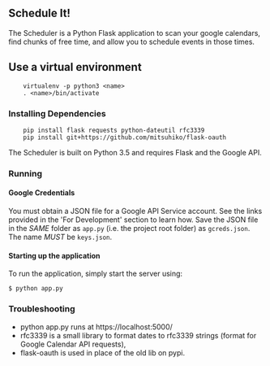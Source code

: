 ## Schedule It!

The Scheduler  is a Python Flask application to scan your google calendars, find chunks
of free time, and allow you to schedule events in those times.

## Use a virtual environment
	    virtualenv -p python3 <name>
	    . <name>/bin/activate
	    
### Installing Dependencies

	    pip install flask requests python-dateutil rfc3339 
	    pip install git+https://github.com/mitsuhiko/flask-oauth
	   
The Scheduler is built on Python 3.5 and requires Flask and the
Google API.

### Running

#### Google Credentials

 You must obtain a JSON file for a Google API Service account. See the links provided in the 'For Development'
section to learn how. Save the JSON file in the *SAME* folder as `app.py` (i.e. the project root folder) as
`gcreds.json`. The name *MUST* be `keys.json`.

#### Starting up the application

To run the application, simply start the server using:

```
$ python app.py
```

### Troubleshooting
- python app.py runs at https://localhost:5000/
- rfc3339  is a small library to format dates to rfc3339 strings (format for Google Calendar API requests), 
- flask-oauth is used in place of the old lib on pypi.
